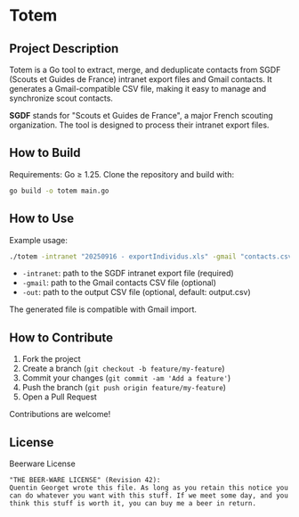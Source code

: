 
# Totem

## Project Description

Totem is a Go tool to extract, merge, and deduplicate contacts from SGDF (Scouts et Guides de France) intranet export files and Gmail contacts. It generates a Gmail-compatible CSV file, making it easy to manage and synchronize scout contacts.

**SGDF** stands for "Scouts et Guides de France", a major French scouting organization. The tool is designed to process their intranet export files.

## How to Build

Requirements: Go ≥ 1.25.
Clone the repository and build with:

```sh
go build -o totem main.go
```

## How to Use

Example usage:

```sh
./totem -intranet "20250916 - exportIndividus.xls" -gmail "contacts.csv" -out "output.csv"
```

- `-intranet`: path to the SGDF intranet export file (required)
- `-gmail`: path to the Gmail contacts CSV file (optional)
- `-out`: path to the output CSV file (optional, default: output.csv)

The generated file is compatible with Gmail import.

## How to Contribute

1. Fork the project
2. Create a branch (`git checkout -b feature/my-feature`)
3. Commit your changes (`git commit -am 'Add a feature'`)
4. Push the branch (`git push origin feature/my-feature`)
5. Open a Pull Request

Contributions are welcome!

## License

Beerware License

```
"THE BEER-WARE LICENSE" (Revision 42):
Quentin Georget wrote this file. As long as you retain this notice you can do whatever you want with this stuff. If we meet some day, and you think this stuff is worth it, you can buy me a beer in return.
```
